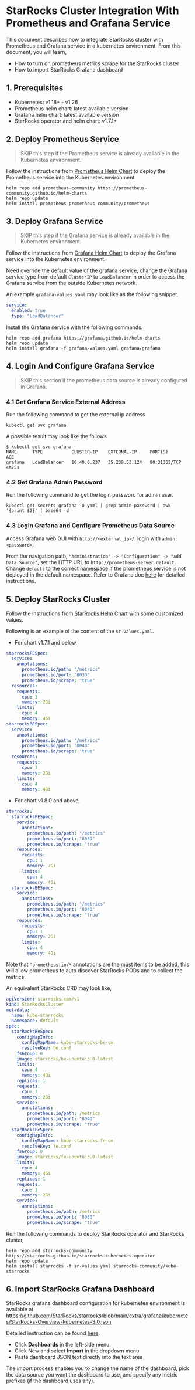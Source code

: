 # StarRocks Cluster Integration With Prometheus and Grafana Service

This document describes how to integrate StarRocks cluster with Prometheus and Grafana service in a kubernetes environment. From this document, you will learn,
* How to turn on prometheus metrics scrape for the StarRocks cluster
* How to import StarRocks Grafana dashboard


## 1. Prerequisites

+ Kubernetes: v1.18+ - v1.26
+ Prometheus helm chart: latest available version
+ Grafana helm chart: latest available version
+ StarRocks operator and helm chart: v1.7.1+

## 2. Deploy Prometheus Service

> SKIP this step if the Prometheus service is already available in the Kubernetes environment.

Follow the instructions from [Prometheus Helm Chart](https://artifacthub.io/packages/helm/prometheus-community/prometheus) to deploy the Prometheus service into the Kubernetes environment.

```shell
helm repo add prometheus-community https://prometheus-community.github.io/helm-charts
helm repo update
helm install prometheus prometheus-community/prometheus
```

## 3. Deploy Grafana Service

> SKIP this step if the Grafana service is already available in the Kubernetes environment.

Follow the instructions from [Grafana Helm Chart](https://artifacthub.io/packages/helm/grafana/grafana) to deploy the Grafana service into the Kubernetes environment.

Need override the default value of the grafana service, change the Grafana service type from default `ClusterIP` to `LoadBalancer` in order to access the Grafana service from the outside Kubernetes network.

An example `grafana-values.yaml` may look like as the following snippet.
```yaml
service:
  enabled: true
  type: "LoadBalancer"
```

Install the Grafana service with the following commands.
```shell
helm repo add grafana https://grafana.github.io/helm-charts
helm repo update
helm install grafana -f grafana-values.yaml grafana/grafana
```

## 4. Login And Configure Grafana Service

> SKIP this section if the prometheus data source is already configured in Grafana.

### 4.1 Get Grafana Service External Address

Run the following command to get the external ip address
```shell
kubectl get svc grafana
```
A possible result may look like the follows
```text
$ kubectl get svc grafana
NAME      TYPE           CLUSTER-IP    EXTERNAL-IP     PORT(S)        AGE
grafana   LoadBalancer   10.40.6.237   35.239.53.124   80:31362/TCP   4m25s
```
### 4.2 Get Grafana Admin Password

Run the following command to get the login password for admin user.
```shell
kubectl get secrets grafana -o yaml | grep admin-password | awk '{print $2}' | base64 -d
```
### 4.3 Login Grafana and Configure Prometheus Data Source

Access Grafana web GUI with `http://<external_ip>/`, login with `admin:<password>`.

From the navigation path, `"Administration" -> "Configuration" -> "Add Data Source"`, set the HTTP.URL to `http://prometheus-server.default`. Change `default` to the correct namespace if the prometheus service is not deployed in the default namespace. Refer to Grafana doc [here](https://grafana.com/docs/grafana/latest/datasources/prometheus/configure-prometheus-data-source/) for detailed instructions.

## 5. Deploy StarRocks Cluster

Follow the instructions from [StarRocks Helm Chart](https://artifacthub.io/packages/helm/kube-starrocks/kube-starrocks) with some customized values.

Following is an example of the content of the `sr-values.yaml`.

* For chart v1.7.1 and below,
```yaml
starrocksFESpec:
  service:
    annotations:
      prometheus.io/path: "/metrics"
      prometheus.io/port: "8030"
      prometheus.io/scrape: "true"
  resources:
    requests:
      cpu: 1
      memory: 2Gi
    limits:
      cpu: 4
      memory: 4Gi
starrocksBESpec:
  service:
    annotations:
      prometheus.io/path: "/metrics"
      prometheus.io/port: "8040"
      prometheus.io/scrape: "true"
  resources:
    requests:
      cpu: 1
      memory: 2Gi
    limits:
      cpu: 4
      memory: 4Gi
```
* For chart v1.8.0 and above,
```yaml
starrocks:
  starrocksFESpec:
    service:
      annotations:
        prometheus.io/path: "/metrics"
        prometheus.io/port: "8030"
        prometheus.io/scrape: "true"
    resources:
      requests:
        cpu: 1
        memory: 2Gi
      limits:
        cpu: 4
        memory: 4Gi
  starrocksBESpec:
    service:
      annotations:
        prometheus.io/path: "/metrics"
        prometheus.io/port: "8040"
        prometheus.io/scrape: "true"
    resources:
      requests:
        cpu: 1
        memory: 2Gi
      limits:
        cpu: 4
        memory: 4Gi
```

Note that `"prometheus.io/*` annotations are the must items to be added, this will allow prometheus to auto discover StarRocks PODs and to collect the metrics.

An equivalent StarRocks CRD may look like,
```yaml
apiVersion: starrocks.com/v1
kind: StarRocksCluster
metadata:
  name: kube-starrocks
  namespace: default
spec:
  starRocksBeSpec:
    configMapInfo:
      configMapName: kube-starrocks-be-cm
      resolveKey: be.conf
    fsGroup: 0
    image: starrocks/be-ubuntu:3.0-latest
    limits:
      cpu: 4
      memory: 4Gi
    replicas: 1
    requests:
      cpu: 1
      memory: 2Gi
    service:
      annotations:
        prometheus.io/path: /metrics
        prometheus.io/port: "8040"
        prometheus.io/scrape: "true"
  starRocksFeSpec:
    configMapInfo:
      configMapName: kube-starrocks-fe-cm
      resolveKey: fe.conf
    fsGroup: 0
    image: starrocks/fe-ubuntu:3.0-latest
    limits:
      cpu: 4
      memory: 4Gi
    replicas: 1
    requests:
      cpu: 1
      memory: 2Gi
    service:
      annotations:
        prometheus.io/path: /metrics
        prometheus.io/port: "8030"
        prometheus.io/scrape: "true"
```

Run the following commands to deploy StarRocks operator and StarRocks cluster,
```shell
helm repo add starrocks-community https://starrocks.github.io/starrocks-kubernetes-operator
helm repo update
helm install starrocks -f sr-values.yaml starrocks-community/kube-starrocks
```

## 6. Import StarRocks Grafana Dashboard

StarRocks grafana dashboard configuration for kubernetes environment is available at https://github.com/StarRocks/starrocks/blob/main/extra/grafana/kubernetes/StarRocks-Overview-kubernetes-3.0.json

Detailed instruction can be found [here](https://grafana.com/docs/grafana/latest/dashboards/manage-dashboards/#import-a-dashboard).
* Click **Dashboards** in the left-side menu.
* Click New and select **Import** in the dropdown menu.
* Paste dashboard JSON text directly into the text area

The import process enables you to change the name of the dashboard, pick the data source you want the dashboard to use, and specify any metric prefixes (if the dashboard uses any).
